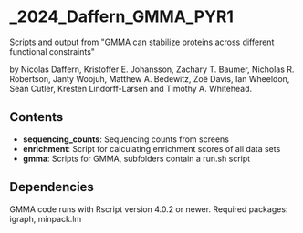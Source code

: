 # _2024_Daffern_GMMA_PYR1

Scripts and output from "GMMA can stabilize proteins across different functional constraints" 

by Nicolas Daffern, Kristoffer E. Johansson, Zachary T. Baumer, Nicholas R. Robertson, Janty Woojuh, Matthew A. Bedewitz, Zoë Davis, Ian Wheeldon, Sean Cutler, Kresten Lindorff-Larsen and Timothy A. Whitehead.

Contents
--------
- **sequencing_counts**: Sequencing counts from screens
- **enrichment**: Script for calculating enrichment scores of all data sets
- **gmma**: Scripts for GMMA, subfolders contain a run.sh script

Dependencies
------------
GMMA code runs with Rscript version 4.0.2 or newer.
Required packages: igraph, minpack.lm

